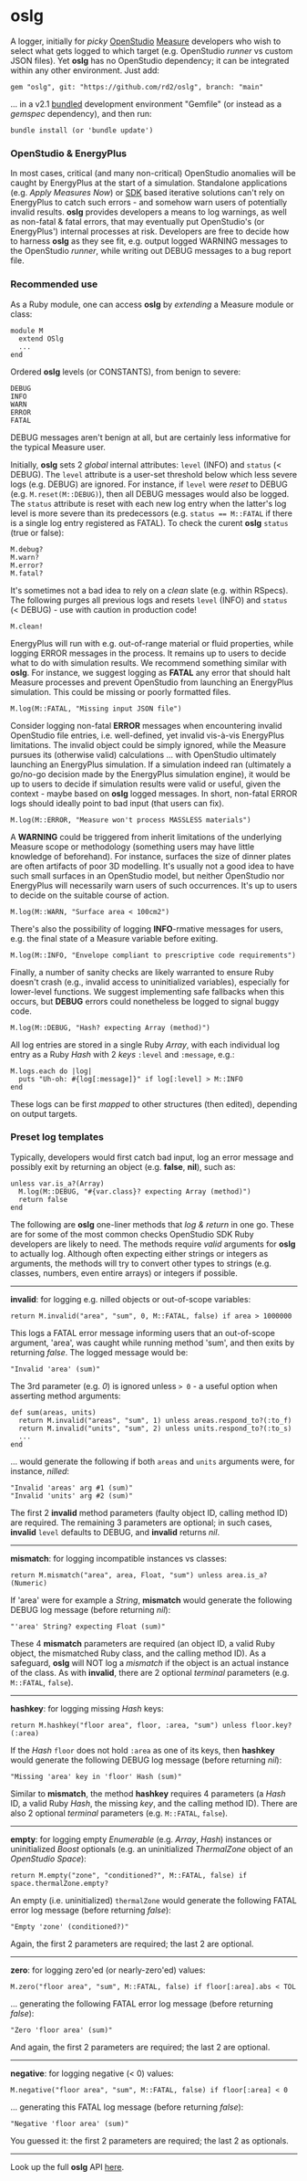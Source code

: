 # oslg

A logger, initially for _picky_ [OpenStudio](https://openstudio.net) [Measure](https://nrel.github.io/OpenStudio-user-documentation/reference/measure_writing_guide/) developers who wish to select what gets logged to which target (e.g. OpenStudio _runner_ vs custom JSON files). Yet __oslg__ has no OpenStudio dependency; it can be integrated within any other environment. Just add:

```
gem "oslg", git: "https://github.com/rd2/oslg", branch: "main"
```

... in a v2.1 [bundled](https://bundler.io) development environment "Gemfile" (or instead as a _gemspec_ dependency), and then run:

```
bundle install (or 'bundle update')
```

### OpenStudio & EnergyPlus

In most cases, critical (and many non-critical) OpenStudio anomalies will be caught by EnergyPlus at the start of a simulation. Standalone applications (e.g. _Apply Measures Now_) or [SDK](https://openstudio-sdk-documentation.s3.amazonaws.com/index.html) based iterative solutions can't rely on EnergyPlus to catch such errors - and somehow warn users of potentially invalid results. __oslg__ provides developers a means to log warnings, as well as non-fatal & fatal errors, that may eventually put OpenStudio's (or EnergyPlus') internal processes at risk. Developers are free to decide how to harness __oslg__ as they see fit, e.g. output logged WARNING messages to the OpenStudio _runner_, while writing out DEBUG messages to a bug report file.

### Recommended use

As a Ruby module, one can access __oslg__ by _extending_ a Measure module or class:

```
module M
  extend OSlg
  ...
end
```

Ordered __oslg__ levels (or CONSTANTS), from benign to severe:

```
DEBUG
INFO
WARN
ERROR
FATAL
```

DEBUG messages aren't benign at all, but are certainly less informative for the typical Measure user.

Initially, __oslg__ sets 2 _global_ internal attributes: `level` (INFO) and `status` (< DEBUG). The `level` attribute is a user-set threshold below which less severe logs (e.g. DEBUG) are ignored. For instance, if `level` were _reset_ to DEBUG (e.g. `M.reset(M::DEBUG)`), then all DEBUG messages would also be logged. The `status` attribute is reset with each new log entry when the latter's log level is more severe than its predecessors (e.g. `status == M::FATAL` if there is a single log entry registered as FATAL). To check the curent __oslg__ `status` (true or false):  

```
M.debug?
M.warn?
M.error?
M.fatal?
```

It's sometimes not a bad idea to rely on a _clean_ slate (e.g. within RSpecs). The following purges all previous logs and resets `level` (INFO) and `status` (< DEBUG) - use with caution in production code!

```
M.clean!
```

EnergyPlus will run with e.g. out-of-range material or fluid properties, while logging ERROR messages in the process. It remains up to users to decide what to do with simulation results. We recommend something similar with __oslg__. For instance, we suggest logging as __FATAL__ any error that should halt Measure processes and prevent OpenStudio from launching an EnergyPlus simulation. This could be missing or poorly formatted files.

```
M.log(M::FATAL, "Missing input JSON file")
```

Consider logging non-fatal __ERROR__ messages when encountering invalid OpenStudio file entries, i.e. well-defined, yet invalid vis-à-vis EnergyPlus limitations. The invalid object could be simply ignored, while the Measure pursues its (otherwise valid) calculations ... with OpenStudio ultimately launching an EnergyPlus simulation. If a simulation indeed ran (ultimately a go/no-go decision made by the EnergyPlus simulation engine), it would be up to users to decide if simulation results were valid or useful, given the context - maybe based on __oslg__ logged messages. In short, non-fatal ERROR logs should ideally point to bad input (that users can fix).

```
M.log(M::ERROR, "Measure won't process MASSLESS materials")
```

A __WARNING__ could be triggered from inherit limitations of the underlying Measure scope or methodology (something users may have little knowledge of beforehand). For instance, surfaces the size of dinner plates are often artifacts of poor 3D modelling. It's usually not a good idea to have such small surfaces in an OpenStudio model, but neither OpenStudio nor EnergyPlus will necessarily warn users of such occurrences. It's up to users to decide on the suitable course of action.

```
M.log(M::WARN, "Surface area < 100cm2")
```

There's also the possibility of logging __INFO__-rmative messages for users, e.g. the final state of a Measure variable before exiting.

```
M.log(M::INFO, "Envelope compliant to prescriptive code requirements")
```

Finally, a number of sanity checks are likely warranted to ensure Ruby doesn't crash (e.g., invalid access to uninitialized variables), especially for lower-level functions. We suggest implementing safe fallbacks when this occurs, but __DEBUG__ errors could nonetheless be logged to signal buggy code.

```
M.log(M::DEBUG, "Hash? expecting Array (method)")
```

All log entries are stored in a single Ruby _Array_, with each individual log entry as a Ruby _Hash_ with 2 _keys_ ```:level``` and ```:message```, e.g.:

```
M.logs.each do |log|
  puts "Uh-oh: #{log[:message]}" if log[:level] > M::INFO
end
```

These logs can be first _mapped_ to other structures (then edited), depending on output targets.

### Preset log templates

Typically, developers would first catch bad input, log an error message and possibly exit by returning an object (e.g. __false__, __nil__), such as:  

```
unless var.is_a?(Array)
  M.log(M::DEBUG, "#{var.class}? expecting Array (method)")
  return false
end
```

The following are __oslg__ one-liner methods that _log & return_ in one go. These are for some of the most common checks OpenStudio SDK Ruby developers are likely to need. The methods require _valid_ arguments for __oslg__ to actually log. Although often expecting either strings or integers as arguments, the methods will try to convert other types to strings (e.g. classes, numbers, even entire arrays) or integers if possible.

---

__invalid__: for logging e.g. nilled objects or out-of-scope variables:

```
return M.invalid("area", "sum", 0, M::FATAL, false) if area > 1000000
```

This logs a FATAL error message informing users that an out-of-scope argument, 'area', was caught while running method 'sum', and then exits by returning _false_. The logged message would be:

```
"Invalid 'area' (sum)"
```

The 3rd parameter (e.g. _0_) is ignored unless `> 0` - a useful option when asserting method arguments:

```
def sum(areas, units)
  return M.invalid("areas", "sum", 1) unless areas.respond_to?(:to_f)
  return M.invalid("units", "sum", 2) unless units.respond_to?(:to_s)
  ...
end
```

... would generate the following if both `areas` and `units` arguments were, for instance, _nilled_:
```
"Invalid 'areas' arg #1 (sum)"
"Invalid 'units' arg #2 (sum)"
```

The first 2 __invalid__ method parameters (faulty object ID, calling method ID) are required. The remaining 3 parameters are optional; in such cases, __invalid__ `level` defaults to DEBUG, and __invalid__ returns _nil_.

---

__mismatch__: for logging incompatible instances vs classes:

```
return M.mismatch("area", area, Float, "sum") unless area.is_a?(Numeric)
```

If 'area' were for example a _String_, __mismatch__ would generate the following DEBUG log message (before returning _nil_):

```
"'area' String? expecting Float (sum)"
```

These 4 __mismatch__ parameters are required (an object ID, a valid Ruby object, the mismatched Ruby class, and the calling method ID). As a safeguard, __oslg__ will NOT log a _mismatch_ if the object is an actual instance of the class. As with __invalid__, there are 2 optional _terminal_ parameters (e.g. `M::FATAL`, `false`).

---

__hashkey__: for logging missing _Hash_ keys:

```
return M.hashkey("floor area", floor, :area, "sum") unless floor.key?(:area)
```

If the _Hash_ `floor` does not hold `:area` as one of its keys, then __hashkey__ would generate the following DEBUG log message (before returning _nil_):

```
"Missing 'area' key in 'floor' Hash (sum)"
```

Similar to __mismatch__, the method __hashkey__ requires 4 parameters (a _Hash_ ID, a valid Ruby _Hash_, the missing _key_, and the calling method ID). There are also 2 optional _terminal_ parameters (e.g. `M::FATAL`, `false`).

---

__empty__: for logging empty _Enumerable_ (e.g. _Array_, _Hash_) instances or uninitialized _Boost_ optionals (e.g. an uninitialized _ThermalZone_ object of an _OpenStudio Space_):

```
return M.empty("zone", "conditioned?", M::FATAL, false) if space.thermalZone.empty?
```

An empty (i.e. uninitialized) `thermalZone` would generate the following FATAL error log message (before returning _false_):

```
"Empty 'zone' (conditioned?)"
```

Again, the first 2 parameters are required; the last 2 are optional.

---

__zero__: for logging zero'ed (or nearly-zero'ed) values:

```
M.zero("floor area", "sum", M::FATAL, false) if floor[:area].abs < TOL
```
... generating the following FATAL error log message (before returning _false_):

```
"Zero 'floor area' (sum)"
```

And again, the first 2 parameters are required; the last 2 are optional.

---

__negative__: for logging negative (< 0) values:

```
M.negative("floor area", "sum", M::FATAL, false) if floor[:area] < 0
```
... generating this FATAL log message (before returning _false_):

```
"Negative 'floor area' (sum)"
```

You guessed it: the first 2 parameters are required; the last 2 as optionals.

---

Look up the full __oslg__ API [here](https://www.rubydoc.info/gems/oslg).
